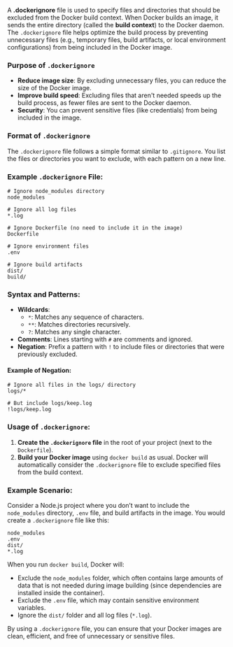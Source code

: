 A **.dockerignore** file is used to specify files and directories that should be excluded from the Docker build context. When Docker builds an image, it sends the entire directory (called the **build context**) to the Docker daemon. The `.dockerignore` file helps optimize the build process by preventing unnecessary files (e.g., temporary files, build artifacts, or local environment configurations) from being included in the Docker image.

### Purpose of `.dockerignore`

- **Reduce image size**: By excluding unnecessary files, you can reduce the size of the Docker image.
- **Improve build speed**: Excluding files that aren't needed speeds up the build process, as fewer files are sent to the Docker daemon.
- **Security**: You can prevent sensitive files (like credentials) from being included in the image.

### Format of `.dockerignore`

The `.dockerignore` file follows a simple format similar to `.gitignore`. You list the files or directories you want to exclude, with each pattern on a new line.

### Example `.dockerignore` File:

```plaintext
# Ignore node_modules directory
node_modules

# Ignore all log files
*.log

# Ignore Dockerfile (no need to include it in the image)
Dockerfile

# Ignore environment files
.env

# Ignore build artifacts
dist/
build/
```

### Syntax and Patterns:

- **Wildcards**:
  - `*`: Matches any sequence of characters.
  - `**`: Matches directories recursively.
  - `?`: Matches any single character.
- **Comments**: Lines starting with `#` are comments and ignored.
- **Negation**: Prefix a pattern with `!` to include files or directories that were previously excluded.

#### Example of Negation:

```plaintext
# Ignore all files in the logs/ directory
logs/*

# But include logs/keep.log
!logs/keep.log
```

### Usage of `.dockerignore`:

1. **Create the `.dockerignore` file** in the root of your project (next to the `Dockerfile`).
2. **Build your Docker image** using `docker build` as usual. Docker will automatically consider the `.dockerignore` file to exclude specified files from the build context.

### Example Scenario:

Consider a Node.js project where you don’t want to include the `node_modules` directory, `.env` file, and build artifacts in the image. You would create a `.dockerignore` file like this:

```plaintext
node_modules
.env
dist/
*.log
```

When you run `docker build`, Docker will:

- Exclude the `node_modules` folder, which often contains large amounts of data that is not needed during image building (since dependencies are installed inside the container).
- Exclude the `.env` file, which may contain sensitive environment variables.
- Ignore the `dist/` folder and all log files (`*.log`).

By using a `.dockerignore` file, you can ensure that your Docker images are clean, efficient, and free of unnecessary or sensitive files.
